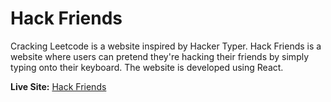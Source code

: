 # Hack Friends

Cracking Leetcode is a website inspired by Hacker Typer. Hack Friends is a website where users can pretend they're hacking their friends by simply typing onto their keyboard. The website is developed using React. 

**Live Site:** [Hack Friends](https://hack-friends.netlify.app/)
